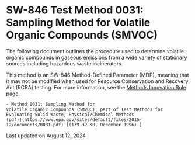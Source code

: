 
# SW-846 Test Method 0031: Sampling Method for Volatile Organic Compounds (SMVOC)  


The following document outlines the procedure used to determine volatile
organic compounds in gaseous emissions from a wide variety of stationary
sources including hazardous waste incinerators.

This method is an SW-846 Method-Defined Parameter (MDP), meaning that it
may not be modified when used for Resource Conservation and Recovery Act
(RCRA) testing. For more information, see the [Methods Innovation Rule
page](/hw-sw846/final-rule-methods-innovation-rule).

    - Method 0031: Sampling Method for
    Volatile Organic Compounds (SMVOC), part of Test Methods for
    Evaluating Solid Waste, Physical/Chemical Methods
    (pdf)](https://www.epa.gov/sites/default/files/2015-12/documents/0031.pdf) [(139.32 KB, December 1996) ] 

Last updated on August 12, 2024

